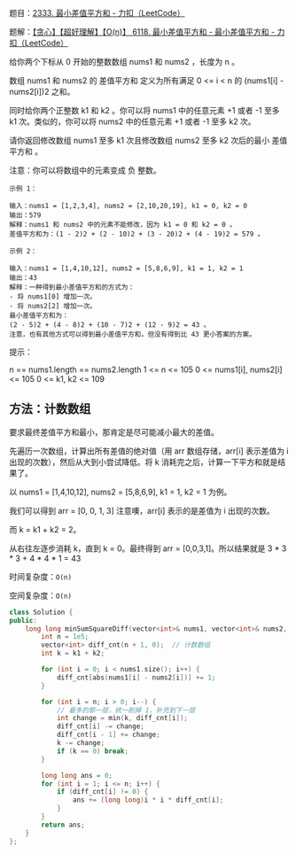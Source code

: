 题目：[2333. 最小差值平方和 - 力扣（LeetCode）](https://leetcode.cn/problems/minimum-sum-of-squared-difference/)

题解：[【贪心】【超好理解】【O(n)】 6118. 最小差值平方和 - 最小差值平方和 - 力扣（LeetCode）](https://leetcode.cn/problems/minimum-sum-of-squared-difference/solution/javascript-6118-zui-xiao-chai-zhi-ping-f-pp7t/)

给你两个下标从 0 开始的整数数组 nums1 和 nums2 ，长度为 n 。

数组 nums1 和 nums2 的 差值平方和 定义为所有满足 0 <= i < n 的 (nums1[i] - nums2[i])2 之和。

同时给你两个正整数 k1 和 k2 。你可以将 nums1 中的任意元素 +1 或者 -1 至多 k1 次。类似的，你可以将 nums2 中的任意元素 +1 或者 -1 至多 k2 次。

请你返回修改数组 nums1 至多 k1 次且修改数组 nums2 至多 k2 次后的最小 差值平方和 。

注意：你可以将数组中的元素变成 负 整数。

```
示例 1：

输入：nums1 = [1,2,3,4], nums2 = [2,10,20,19], k1 = 0, k2 = 0
输出：579
解释：nums1 和 nums2 中的元素不能修改，因为 k1 = 0 和 k2 = 0 。
差值平方和为：(1 - 2)2 + (2 - 10)2 + (3 - 20)2 + (4 - 19)2 = 579 。

示例 2：

输入：nums1 = [1,4,10,12], nums2 = [5,8,6,9], k1 = 1, k2 = 1
输出：43
解释：一种得到最小差值平方和的方式为：
- 将 nums1[0] 增加一次。
- 将 nums2[2] 增加一次。
最小差值平方和为：
(2 - 5)2 + (4 - 8)2 + (10 - 7)2 + (12 - 9)2 = 43 。
注意，也有其他方式可以得到最小差值平方和，但没有得到比 43 更小答案的方案。
```

提示：

n == nums1.length == nums2.length
1 <= n <= 105
0 <= nums1[i], nums2[i] <= 105
0 <= k1, k2 <= 109

## 方法：计数数组

要求最终差值平方和最小，那肯定是尽可能减小最大的差值。

先遍历一次数组，计算出所有差值的绝对值（用 arr 数组存储，arr[i] 表示差值为 i 出现的次数），然后从大到小尝试降低。将 k 消耗完之后，计算一下平方和就是结果了。

以 nums1 = [1,4,10,12], nums2 = [5,8,6,9], k1 = 1, k2 = 1 为例。

我们可以得到 arr = [0, 0, 1, 3] 注意噢，arr[i] 表示的是差值为 i 出现的次数。

而 k = k1 + k2 = 2。

从右往左逐步消耗 k，直到 k = 0。最终得到 arr = [0,0,3,1]。所以结果就是 3 * 3 * 3 + 4 * 4 * 1 = 43



时间复杂度：`O(n)`

空间复杂度：`O(n)`

```cpp
class Solution {
public:
    long long minSumSquareDiff(vector<int>& nums1, vector<int>& nums2, int k1, int k2) {
        int n = 1e5;
        vector<int> diff_cnt(n + 1, 0);  // 计数数组
        int k = k1 + k2;

        for (int i = 0; i < nums1.size(); i++) {
            diff_cnt[abs(nums1[i] - nums2[i])] += 1;
        }

        for (int i = n; i > 0; i--) {
            // 最多的那一层，统一削掉 1，补充到下一层
            int change = min(k, diff_cnt[i]);
            diff_cnt[i] -= change;
            diff_cnt[i - 1] += change;
            k -= change;
            if (k == 0) break;
        }

        long long ans = 0;
        for (int i = 1; i <= n; i++) {
            if (diff_cnt[i] != 0) {
                ans += (long long)i * i * diff_cnt[i];
            }
        }
        return ans;
    }
};
```

